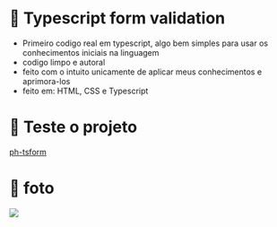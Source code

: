 # 🔨 Typescript form validation
- Primeiro codigo real em typescript, algo bem simples para usar os conhecimentos iniciais na linguagem
- codigo limpo e autoral
- feito com o intuito unicamente de aplicar meus conhecimentos e aprimora-los
- feito em: HTML, CSS e Typescript

# 📑 Teste o projeto

[ph-tsform](https://ph-tsform.vercel.app)

# 🔢 foto

<img src="https://media.discordapp.net/attachments/1121210969352310966/1135422374280450149/image.png">
